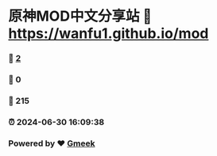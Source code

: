 # 原神MOD中文分享站 :link: https://wanfu1.github.io/mod 
### :page_facing_up: [2](https://wanfu1.github.io/mod/tag.html) 
### :speech_balloon: 0 
### :hibiscus: 215 
### :alarm_clock: 2024-06-30 16:09:38 
### Powered by :heart: [Gmeek](https://github.com/Meekdai/Gmeek)
